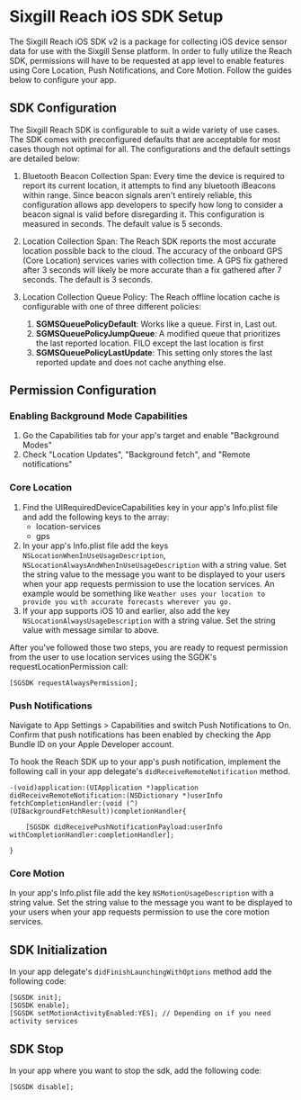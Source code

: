 # Sixgill Reach iOS SDK Setup
The Sixgill Reach iOS SDK v2 is a package for collecting iOS device sensor data for use with the Sixgill Sense platform. In order to fully utilize the Reach SDK, permissions will have to be requested at app level to enable features using Core Location, Push Notifications, and Core Motion. Follow the guides below to configure your app.

## SDK Configuration

The Sixgill Reach SDK is configurable to suit a wide variety of use cases. The SDK comes with preconfigured defaults that are acceptable for most cases though not optimal for all. The configurations and the default settings are detailed below:

1. Bluetooth Beacon Collection Span: Every time the device is required to report its current location, it attempts to find any bluetooth iBeacons within range. Since beacon signals aren't entirely reliable, this configuration allows app developers to specify how long to consider a beacon signal is valid before disregarding it. This configuration is measured in seconds. The default value is 5 seconds.

2. Location Collection Span: The Reach SDK reports the most accurate location possible back to the cloud. The accuracy of the onboard GPS (Core Location) services varies with collection time. A GPS fix gathered after 3 seconds will likely be more accurate than a fix gathered after 7 seconds. The default is 3 seconds.

3. Location Collection Queue Policy: The Reach offline location cache is configurable with one of three different policies:

    1. **SGMSQueuePolicyDefault**: Works like a queue. First in, Last out.
    2. **SGMSQueuePolicyJumpQueue**: A modified queue that prioritizes the last reported location. FILO except the last location is first
    3. **SGMSQueuePolicyLastUpdate**: This setting only stores the last reported update and does not cache anything else.



## Permission Configuration

### Enabling Background Mode Capabilities

1. Go the Capabilities tab for your app's target and enable "Background Modes"
1. Check "Location Updates", "Background fetch", and "Remote notifications"

### Core Location

1. Find the UIRequiredDeviceCapabilities key in your app's Info.plist file and add the following keys to the array:
   - location-services
   - gps
2. In your app's Info.plist file add the keys  `NSLocationWhenInUseUsageDescription`, `NSLocationAlwaysAndWhenInUseUsageDescription` with a string value. Set the string value to the message you want to be displayed to your users when your app requests permission to use the location services. An example would be something like `Weather uses your location to provide you with accurate forecasts wherever you go.`
3. If your app supports iOS 10 and earlier, also add the key `NSLocationAlwaysUsageDescription` with a string value. Set the string value with message similar to above.

After you've followed those two steps, you are ready to request permission from the user to use location services using the SGDK's requestLocationPermission call:

`[SGSDK requestAlwaysPermission];`

### Push Notifications

Navigate to App Settings > Capabilities and switch Push Notifications to On. Confirm that push notifications has been enabled by checking the App Bundle ID on your Apple Developer account.

To hook the Reach SDK up to your app's push notification, implement the following call in your app delegate's `didReceiveRemoteNotification` method.
```objc
-(void)application:(UIApplication *)application didReceiveRemoteNotification:(NSDictionary *)userInfo fetchCompletionHandler:(void (^)(UIBackgroundFetchResult))completionHandler{
    
    [SGSDK didReceivePushNotificationPayload:userInfo withCompletionHandler:completionHandler];
    
}
```

### Core Motion

In your app's Info.plist file add the key `NSMotionUsageDescription` with a string value. Set the string value to the message you want to be displayed to your users when your app requests permission to use the core motion services.

## SDK Initialization

In your app delegate's `didFinishLaunchingWithOptions` method add the following code:

```objc
[SGSDK init];
[SGSDK enable];
[SGSDK setMotionActivityEnabled:YES]; // Depending on if you need activity services
```

## SDK Stop

In your app where you want to stop the sdk, add the following code:

```objc
[SGSDK disable];
```
